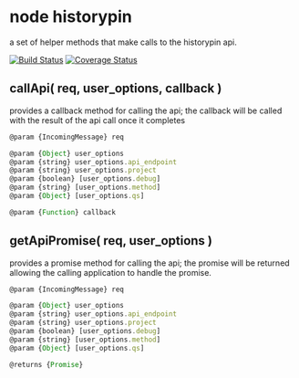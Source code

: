 # node historypin
a set of helper methods that make calls to the historypin api.

[![Build Status](https://travis-ci.org/Historypin/node-historypin.svg?branch=master)](https://travis-ci.org/Historypin/node-historypin) [![Coverage Status](https://coveralls.io/repos/github/Historypin/node-historypin/badge.svg?branch=master)](https://coveralls.io/github/Historypin/node-historypin?branch=master)

## callApi( req, user_options, callback )
provides a callback method for calling the api; the callback will be called with the result of the api call once it completes
```javascript
@param {IncomingMessage} req

@param {Object} user_options
@param {string} user_options.api_endpoint
@param {string} user_options.project
@param {boolean} [user_options.debug]
@param {string} [user_options.method]
@param {Object} [user_options.qs]

@param {Function} callback
```

## getApiPromise( req, user_options )
provides a promise method for calling the api; the promise will be returned allowing the calling application to handle the promise.
```javascript
@param {IncomingMessage} req

@param {Object} user_options
@param {string} user_options.api_endpoint
@param {string} user_options.project
@param {boolean} [user_options.debug]
@param {string} [user_options.method]
@param {Object} [user_options.qs]

@returns {Promise}
```
